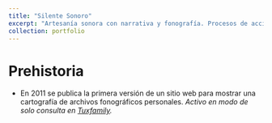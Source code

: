 ```yaml
---
title: "Silente Sonoro"
excerpt: "Artesanía sonora con narrativa y fonografía. Procesos de acción multidisplinaria y educación sobre imaginario acústico.<br/><img src='/io/images/ssban01.png'>"
collection: portfolio
---
```


# Prehistoria

 - En 2011 se publica la primera versión de un sitio web para mostrar una cartografía de archivos fonográficos personales.
 _Activo en modo de solo consulta en [Tuxfamily](http://silente.tuxfamily.org)._
 

